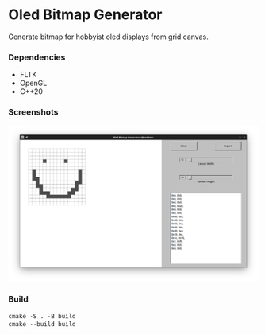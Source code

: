 # Oled Bitmap Generator

Generate bitmap for hobbyist oled displays from grid canvas.

### Dependencies
- FLTK
- OpenGL
- C++20

### Screenshots
![](Screenshots/screenshot1.png)

### Build
```
cmake -S . -B build
cmake --build build
```
